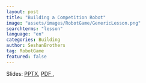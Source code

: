 ```yaml
---
layout: post
title: "Building a Competition Robot"
image: "assets/images/RobotGame/GenericLesson.png"
searchterms: "lesson"
language: "en"
categories: Building
author: SeshanBrothers
tag: RobotGame
featured: false
---
```



Slides:
<a href="/translations/en-us/RobotGame/FLLRobot.pptx">PPTX</a>,
<a href="/translations/en-us/RobotGame/FLLRobot.pdf">PDF </a>,
